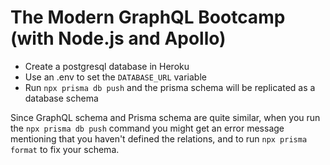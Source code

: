 # The Modern GraphQL Bootcamp (with Node.js and Apollo)

- Create a postgresql database in Heroku
- Use an .env to set the `DATABASE_URL` variable
- Run `npx prisma db push` and the prisma schema will be replicated as a database schema

Since GraphQL schema and Prisma schema are quite similar, when you run the `npx prisma db push` command you might get an error message mentioning that you haven't defined the relations, and to run `npx prisma format` to fix your schema.